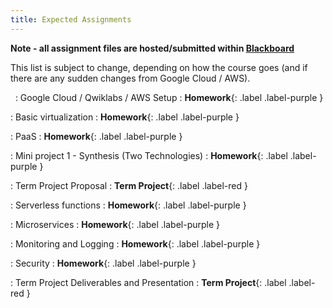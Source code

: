 ```yaml
---
title: Expected Assignments
---
```


**Note - all assignment files are hosted/submitted within [Blackboard](https://lms.gvsu.edu)**

This list is subject to change, depending on how the course goes (and if there are any sudden changes from Google Cloud / AWS).

&nbsp;
: Google Cloud / Qwiklabs / AWS Setup
  : **Homework**{: .label .label-purple } 

: Basic virtualization
  : **Homework**{: .label .label-purple } 

: PaaS
  : **Homework**{: .label .label-purple } 

: Mini project 1 - Synthesis (Two Technologies)
  : **Homework**{: .label .label-purple } 

: Term Project Proposal
  : **Term Project**{: .label .label-red } 

: Serverless functions
  : **Homework**{: .label .label-purple } 

: Microservices
  : **Homework**{: .label .label-purple } 

: Monitoring and Logging
  : **Homework**{: .label .label-purple } 

: Security
  : **Homework**{: .label .label-purple } 

: Term Project Deliverables and Presentation
  : **Term Project**{: .label .label-red } 

